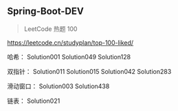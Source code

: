 ## Spring-Boot-DEV
> LeetCode 热题 100

https://leetcode.cn/studyplan/top-100-liked/

哈希：
Solution001
Solution049
Solution128

双指针：
Solution011
Solution015
Solution042
Solution283


滑动窗口：
Solution003
Solution438

链表：
Solution021